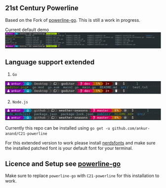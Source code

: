 ## 21st Century Powerline

Based on the Fork of [powerline-go](https://github.com/justjanne/powerline-go). This is still a work in progress.

Current default demo
![](gitpowerline.jpeg)

## Language support extended

1. `Go`

![](demoImages/golangPatched.jpeg)

2. `Node.js`

![](demoImages/nodejsPatched.jpeg)

Currently this repo can be installed using `go get -u github.com/ankur-anand/C21-powerline`

For this extended version to work please install [nerdsfonts](https://nerdfonts.com/) and make sure the installed patched font is your default font for your terminal.

## Licence and Setup see [powerline-go](https://github.com/justjanne/powerline-go)

Make sure to replace `powerline-go` with `C21-powerline` for this installation to work.

